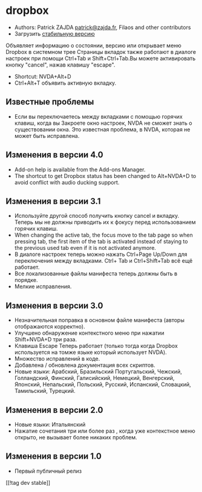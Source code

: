 # dropbox #

* Authors: Patrick ZAJDA <patrick@zajda.fr>, Filaos and other contributors
* Загрузить [стабильную версию][1]

Объявляет информацию о состоянии, версию или открывает меню Dropbox в
системном трее Страницы вкладок также работают в диалоге настроек при помощи
Ctrl+Tab и Shift+Ctrl+Tab.Вы можете активировать кнопку "cancel", нажав
клавишу "escape".

* Shortcut: NVDA+Alt+D
* Ctrl+Alt+T объявить активную вкладку.

## Известные проблемы ##

* Если вы переключаетесь между вкладками с помощью горячих клавиш, когда вы Закроете окно настроек, NVDA не сможет знать о существовании окна.
Это известная проблема, в NVDA, которая не может быть исправлена.


## Изменения в версии 4.0 ##

* Add-on help is available from the Add-ons Manager.
* The shortcut to get Dropbox status has been changed to Alt+NVDA+D to avoid
  conflict with audio ducking support.

## Изменения в версии 3.1 ##

* Используйте другой способ получить кнопку cancel и вкладку. Теперь мы не
  должны приводить их к фокусу перед использованием горячих клавиш.
* When changing the active tab, the focus move to the tab page so when
  pressing tab, the first item of the tab is activated instead of staying to
  the previous used tab even if it is not activated anymore.
* В диалоге настроек теперь можно нажать Ctrl+Page Up/Down для переключения
  между вкладками. Ctrl+ Tab и Ctrl+Shift+Tab всё ещё работает.
* Все локализованные файлы манифеста теперь должны быть в порядке.
* Мелкие исправления.

## Изменения в версии 3.0 ##

* Незначительная поправка в основном файле манифеста (авторы отображаются
  корректно).
* Улучшено обнаружение контекстного меню при нажатии Shift+NVDA+D три раза.
* Клавиша Escape Теперь работает  (только тогда когда Dropbox используется
  на томже языке который использует NVDA).
* Множество исправлений в коде.
* Добавлена / обновлена документация всех скриптов.
* Новые языки: Арабский, Бразильский Португальский, Чежский, Голландский,
  Финский, Галисийский, Немецкий, Венгерский, Японский, Непальский,
  Польский, Русский, Испанский, Словацкий, Тамильский, Турецкий.

## Изменения в версии 2.0 ##

* Новые языки: Итальянский
* Нажатие сочетания три или более раз , когда уже контекстное меню открыто,
  не вызывает более никаких проблем.

## Изменения в версии 1.0 ##

* Первый публичный релиз

[[!tag dev stable]]

[1]: http://addons.nvda-project.org/files/get.php?file=dx
